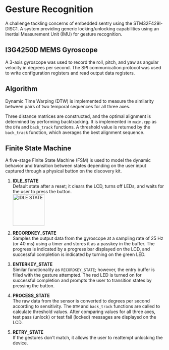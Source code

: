 # Gesture Recognition

A challenge tackling concerns of embedded sentry using the STM32F429I-DISC1. A system providing generic locking/unlocking capabilities using an Inertial Measurement Unit (IMU) for gesture recognition.

## I3G4250D MEMS Gyroscope

A 3-axis gyroscope was used to record the roll, pitch, and yaw as angular velocity in degrees per second. The SPI communication protocol was used to write configuration registers and read output data registers.

## Algorithm

Dynamic Time Warping (DTW) is implemented to measure the similarity between pairs of two temporal sequences for all three axes.

Three distance matrices are constructed, and the optimal alignment is determined by performing backtracking. It is implemented in `main.cpp` as the `DTW` and `back_track` functions. A threshold value is returned by the `back_track` function, which averages the best alignment sequence.

## Finite State Machine

A five-stage Finite State Machine (FSM) is used to model the dynamic behavior and transition between states depending on the user input captured through a physical button on the discovery kit.


1. **IDLE_STATE**  
   Default state after a reset; it clears the LCD, turns off LEDs, and waits for the user to press the button.<br>
   <img src="IMG_0277.jpeg" alt="IDLE STATE" width="100" height="100">

3. **RECORDKEY_STATE**  
   Samples the output data from the gyroscope at a sampling rate of 25 Hz (or 40 ms) using a timer and stores it as a passkey in the buffer. The progress is indicated by a progress bar displayed on the LCD, and successful completion is indicated by turning on the green LED.

4. **ENTERKEY_STATE**  
   Similar functionality as `RECORDKEY_STATE`; however, the entry buffer is filled with the gesture attempted. The red LED is turned on for successful completion and prompts the user to transition states by pressing the button.

5. **PROCESS_STATE**  
   The raw data from the sensor is converted to degrees per second according to sensitivity. The `DTW` and `back_track` functions are called to calculate threshold values. After comparing values for all three axes, test pass (unlock) or test fail (locked) messages are displayed on the LCD.

6. **RETRY_STATE**  
   If the gestures don't match, it allows the user to reattempt unlocking the device.
